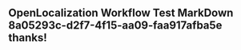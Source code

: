 <properties
ms.topic="hero-topic1"
ms.test1="hero-topic"
ms.test2="test"/>

## OpenLocalization Workflow Test MarkDown 8a05293c-d2f7-4f15-aa09-faa917afba5e thanks!
